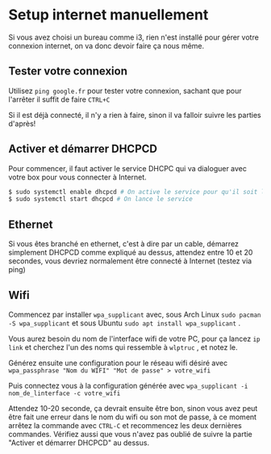 # Setup internet manuellement

Si vous avez choisi un bureau comme i3, rien n'est installé pour gérer votre connexion internet, on va donc devoir faire ça nous même.

## Tester votre connexion

Utilisez `ping google.fr` pour tester votre connexion, sachant que pour l'arrêter il suffit de faire `CTRL+C`

Si il est déjà connecté, il n'y a rien à faire, sinon il va falloir suivre les parties d'après!

## Activer et démarrer DHCPCD

Pour commencer, il faut activer le service DHCPC qui va dialoguer avec votre box pour vous connecter à Internet.

```bash
$ sudo systemctl enable dhcpcd # On active le service pour qu'il soit lancé à chaque démarrage du système
$ sudo systemctl start dhcpcd # On lance le service
```

## Ethernet

Si vous êtes branché en ethernet, c'est à dire par un cable, démarrez simplement DHCPCD comme expliqué au dessus, attendez entre 10 et 20 secondes, vous devriez normalement être connecté à Internet (testez via ping)

## Wifi

Commencez par installer `wpa_supplicant` avec, sous Arch Linux `sudo pacman -S wpa_supplicant` et sous Ubuntu `sudo apt install wpa_supplicant` .

Vous aurez besoin du nom de l'interface wifi de votre PC, pour ça lancez `ip link` et cherchez l'un des noms qui ressemble à `wlptruc` , et notez le.

Générez ensuite une configuration pour le réseau wifi désiré avec `wpa_passphrase "Nom du WIFI" "Mot de passe" > votre_wifi`

Puis connectez vous à la configuration générée avec `wpa_supplicant -i nom_de_linterface -c votre_wifi`

Attendez 10-20 seconde, ça devrait ensuite être bon, sinon vous avez peut être fait une erreur dans le nom du wifi ou son mot de passe, à ce moment arrêtez la commande avec `CTRL-C` et recommencez les deux
dernières commandes. Vérifiez aussi que vous n'avez pas oublié de suivre la partie "Activer et démarrer DHCPCD" au dessus.
